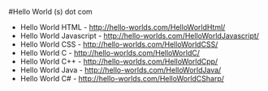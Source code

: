 #Hello World (s) dot com

* Hello World HTML - http://hello-worlds.com/HelloWorldHtml/
* Hello World Javascript - http://hello-worlds.com/HelloWorldJavascript/
* Hello World CSS - http://hello-worlds.com/HelloWorldCSS/
* Hello World C - http://hello-worlds.com/HelloWorldC/
* Hello World C++ - http://hello-worlds.com/HelloWorldCpp/
* Hello World Java - http://hello-worlds.com/HelloWorldJava/
* Hello World C# - http://hello-worlds.com/HelloWorldCSharp/
